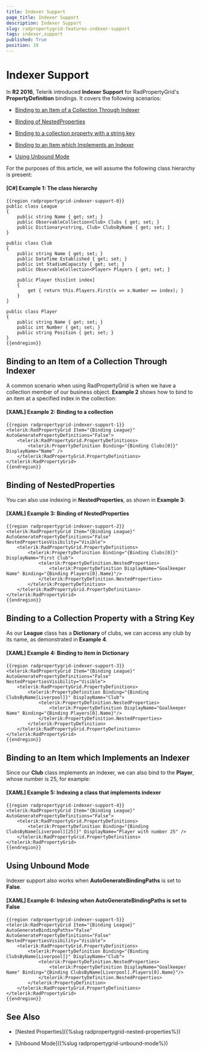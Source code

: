 ```yaml
---
title: Indexer Support
page_title: Indexer Support
description: Indexer Support
slug: radpropertygrid-features-indexer-support
tags: indexer,support
published: True
position: 19
---
```


# Indexer Support

In **R2 2016**, Telerik introduced **Indexer Support** for RadPropertyGrid's **PropertyDefinition** bindings. It covers the following scenarios:

* [Binding to an Item of a Collection Through Indexer](#binding-to-an-item-of-a-collection-through-indexer)

* [Binding of NestedProperties](#binding-of-nestedproperties)

* [Binding to a collection property with a string key](#binding-to-a-collection-property-with-a-string-key)

* [Binding to an Item which Implements an Indexer](#binding-to-an-item-which-implements-an-indexer)

* [Using Unbound Mode](#using-unbound-mode)

For the purposes of this article, we will assume the following class hierarchy is present:

#### __[C#] Example 1: The class hierarchy__

	{{region radpropertygrid-indexer-support-0}}
	public class League
    {
        public string Name { get; set; }
        public ObservableCollection<Club> Clubs { get; set; }
        public Dictionary<string, Club> ClubsByName { get; set; }
    }

    public class Club
    {
        public string Name { get; set; }
        public DateTime Established { get; set; }
        public int StadiumCapacity { get; set; }
        public ObservableCollection<Player> Players { get; set; }

        public Player this[int index]
        {
            get { return this.Players.First(x => x.Number == index); }
        }
    }

    public class Player
    {
        public string Name { get; set; }
        public int Number { get; set; }
        public string Position { get; set; }
    }
	{{endregion}}

## Binding to an Item of a Collection Through Indexer

A common scenario when using RadPropertyGrid is when we have a collection member of our business object. **Example 2** shows how to bind to an item at a specified index in the collection:

#### __[XAML] Example 2: Binding to a collection__

	{{region radpropertygrid-indexer-support-1}}
    <telerik:RadPropertyGrid Item="{Binding League}" AutoGeneratePropertyDefinitions="False">
        <telerik:RadPropertyGrid.PropertyDefinitions>
            <telerik:PropertyDefinition Binding="{Binding Clubs[0]}" DisplayName="Name" />
        </telerik:RadPropertyGrid.PropertyDefinitions>
    </telerik:RadPropertyGrid>
	{{endregion}}

## Binding of NestedProperties

You can also use indexing in **NestedProperties**, as shown in **Example 3**:

#### __[XAML] Example 3: Binding of NestedProperties__

	{{region radpropertygrid-indexer-support-2}}
    <telerik:RadPropertyGrid Item="{Binding League}" AutoGeneratePropertyDefinitions="False" NestedPropertiesVisibility="Visible">
        <telerik:RadPropertyGrid.PropertyDefinitions>
            <telerik:PropertyDefinition Binding="{Binding Clubs[0]}" DisplayName="First Club">
                <telerik:PropertyDefinition.NestedProperties>
                    <telerik:PropertyDefinition DisplayName="Goalkeeper Name" Binding="{Binding Players[0].Name}"/>
                </telerik:PropertyDefinition.NestedProperties>
            </telerik:PropertyDefinition>
        </telerik:RadPropertyGrid.PropertyDefinitions>
    </telerik:RadPropertyGrid>
	{{endregion}}

## Binding to a Collection Property with a String Key

As our **League** class has a **Dictionary** of clubs, we can access any club by its name, as demonstrated in **Example 4**.

#### __[XAML] Example 4: Binding to item in Dictionary__

	{{region radpropertygrid-indexer-support-3}}
    <telerik:RadPropertyGrid Item="{Binding League}" AutoGeneratePropertyDefinitions="False" NestedPropertiesVisibility="Visible">
        <telerik:RadPropertyGrid.PropertyDefinitions>
            <telerik:PropertyDefinition Binding="{Binding ClubsByName[Liverpool]}" DisplayName="Club">
                <telerik:PropertyDefinition.NestedProperties>
                    <telerik:PropertyDefinition DisplayName="Goalkeeper Name" Binding="{Binding Players[0].Name}"/>
                </telerik:PropertyDefinition.NestedProperties>
            </telerik:PropertyDefinition>
        </telerik:RadPropertyGrid.PropertyDefinitions>
    </telerik:RadPropertyGrid>
	{{endregion}}

## Binding to an Item which Implements an Indexer

Since our **Club** class implements an indexer, we can also bind to the **Player**, whose number is 25, for example:

#### __[XAML] Example 5: Indexing a class that implements indexer__

	{{region radpropertygrid-indexer-support-4}}
    <telerik:RadPropertyGrid Item="{Binding League}" AutoGeneratePropertyDefinitions="False">
        <telerik:RadPropertyGrid.PropertyDefinitions>
            <telerik:PropertyDefinition Binding="{Binding ClubsByName[Liverpool][25]}" DisplayName="Player with number 25" />
        </telerik:RadPropertyGrid.PropertyDefinitions>
    </telerik:RadPropertyGrid>
	{{endregion}}

## Using Unbound Mode

Indexer support also works when **AutoGenerateBindingPaths** is set to **False**.

#### __[XAML] Example 6: Indexing when AutoGenerateBindingPaths is set to False__

	{{region radpropertygrid-indexer-support-5}}
    <telerik:RadPropertyGrid Item="{Binding League}" AutoGenerateBindingPaths="False" AutoGeneratePropertyDefinitions="False" NestedPropertiesVisibility="Visible">
        <telerik:RadPropertyGrid.PropertyDefinitions>
            <telerik:PropertyDefinition Binding="{Binding ClubsByName[Liverpool]}" DisplayName="Club">
                <telerik:PropertyDefinition.NestedProperties>
                    <telerik:PropertyDefinition DisplayName="Goalkeeper Name" Binding="{Binding ClubsByName[Liverpool].Players[0].Name}"/>
                </telerik:PropertyDefinition.NestedProperties>
            </telerik:PropertyDefinition>
        </telerik:RadPropertyGrid.PropertyDefinitions>
    </telerik:RadPropertyGrid>
	{{endregion}}

## See Also

* [Nested Properties]({%slug radpropertygrid-nested-properties%})

* [Unbound Mode]({%slug radpropertygrid-unbound-mode%})
